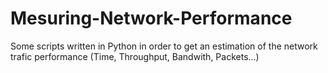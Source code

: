 # Mesuring-Network-Performance
Some scripts written in Python in order to get an estimation of the network trafic performance (Time, Throughput, Bandwith, Packets...)
